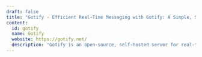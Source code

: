 ```yaml
---
draft: false
title: "Gotify - Efficient Real-Time Messaging with Gotify: A Simple, Self-Hosted Push Notification Server"
content:
  id: gotify
  name: Gotify
  website: https://gotify.net/
  description: "Gotify is an open-source, self-hosted server for real-time messaging via web sockets, offering simple push notifications, API integrations, and full control over data."
---
```

